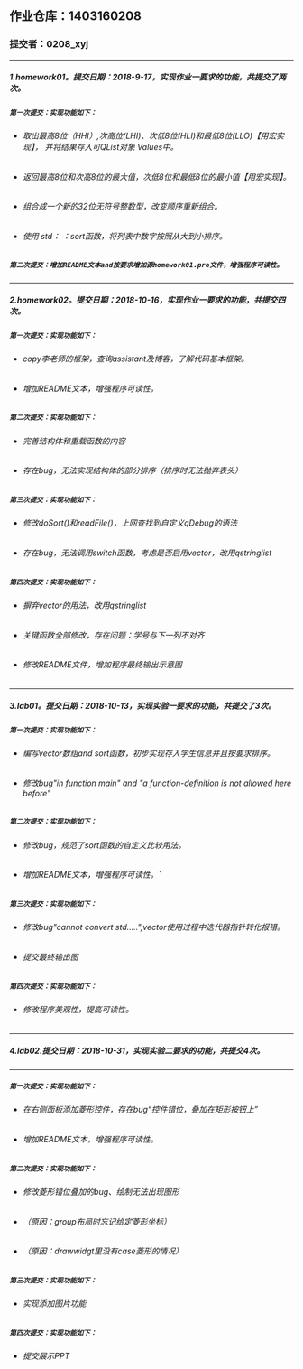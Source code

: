 ## 作业仓库：1403160208
### 提交者：0208_xyj
___
##### 1.homework01。提交日期：2018-9-17，实现作业一要求的功能，共提交了两次。
##### `第一次提交：实现功能如下：`
- ###### 取出最高8位（HHI）,次高位(LHI)、次低8位(HLI)和最低8位(LLO)【用宏实现】， 并将结果存入可QList对象 Values中。
- ###### 返回最高8位和次高8位的最大值，次低8位和最低8位的最小值【用宏实现】。
- ###### 组合成一个新的32位无符号整数型，改变顺序重新组合。
- ###### 使用 std： ：sort函数，将列表中数字按照从大到小排序。
##### `第二次提交：增加README文本and按要求增加源homework01.pro文件，增强程序可读性。`

***
##### 2.homework02。提交日期：2018-10-16，实现作业一要求的功能，共提交四次。
##### `第一次提交：实现功能如下：`
- ###### copy李老师的框架，查询assistant及博客，了解代码基本框架。
- ###### 增加README文本，增强程序可读性。

##### `第二次提交：实现功能如下：`
- ###### 完善结构体和重载函数的内容
- ###### 存在bug，无法实现结构体的部分排序（排序时无法抛弃表头）

##### `第三次提交：实现功能如下：`
- ###### 修改doSort()和readFile()，上网查找到自定义qDebug的语法
- ###### 存在bug，无法调用switch函数，考虑是否启用vector，改用qstringlist

##### `第四次提交：实现功能如下：`
- ###### 摒弃vector的用法，改用qstringlist
- ###### 关键函数全部修改，存在问题：学号与下一列不对齐
- ###### 修改README文件，增加程序最终输出示意图


___
##### 3.lab01。提交日期：2018-10-13，实现实验一要求的功能，共提交了3次。
##### `第一次提交：实现功能如下：`
- ###### 编写vector数组and sort函数，初步实现存入学生信息并且按要求排序。
- ###### 修改bug"in function main" and "a function-definition is not allowed here before"

##### `第二次提交：实现功能如下：`
- ###### 修改bug，规范了sort函数的自定义比较用法。
- ###### 增加README文本，增强程序可读性。`

##### `第三次提交：实现功能如下：`
- ###### 修改bug"cannot convert std.....",vector使用过程中迭代器指针转化报错。
- ###### 提交最终输出图

##### `第四次提交：实现功能如下：`
- ###### 修改程序美观性，提高可读性。


___
##### 4.lab02.提交日期：2018-10-31，实现实验二要求的功能，共提交4次。
***
##### `第一次提交：实现功能如下：`
- ###### 在右侧面板添加菱形控件，存在bug“控件错位，叠加在矩形按钮上”
- ###### 增加README文本，增强程序可读性。

##### `第二次提交：实现功能如下：`
- ###### 修改菱形错位叠加的bug、绘制无法出现图形
- ###### （原因：group布局时忘记给定菱形坐标）
- ###### （原因：drawwidgt里没有case菱形的情况）

##### `第三次提交：实现功能如下：`
- ###### 实现添加图片功能


##### `第四次提交：实现功能如下：`
- ###### 提交展示PPT
